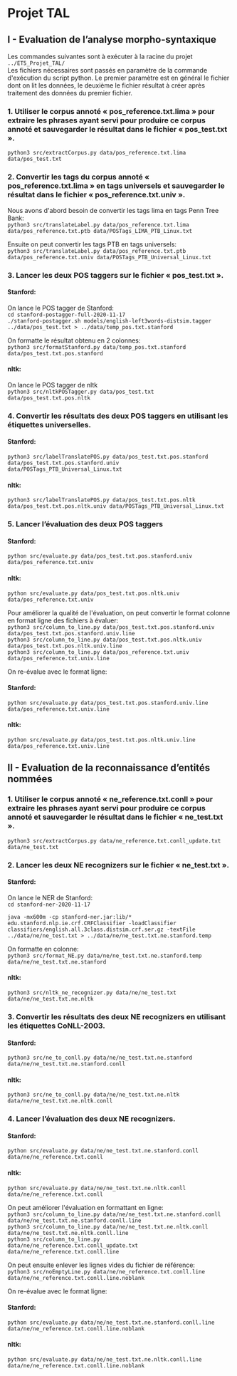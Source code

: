 # Projet TAL
## I - Evaluation de l’analyse morpho-syntaxique
Les commandes suivantes sont à exécuter à la racine du projet ```../ET5_Projet_TAL/```<br>
Les fichiers nécessaires sont passés en paramètre de la commande d'exécution du script python. Le premier paramètre est en général le fichier dont on lit les données, le deuxième le fichier résultat à créer après traitement des données du premier fichier.

### 1. Utiliser le corpus annoté « pos_reference.txt.lima » pour extraire les phrases ayant servi pour produire ce corpus annoté et sauvegarder le résultat dans le fichier « pos_test.txt ».
```python3 src/extractCorpus.py data/pos_reference.txt.lima data/pos_test.txt```

### 2. Convertir les tags du corpus annoté « pos_reference.txt.lima » en tags universels et sauvegarder le résultat dans le fichier « pos_reference.txt.univ ».
Nous avons d'abord besoin de convertir les tags lima en tags Penn Tree Bank:<br>
```python3 src/translateLabel.py data/pos_reference.txt.lima data/pos_reference.txt.ptb data/POSTags_LIMA_PTB_Linux.txt```

Ensuite on peut convertir les tags PTB en tags universels:<br>
```python3 src/translateLabel.py data/pos_reference.txt.ptb data/pos_reference.txt.univ data/POSTags_PTB_Universal_Linux.txt```

### 3. Lancer les deux POS taggers sur le fichier « pos_test.txt ».
#### Stanford:

On lance le POS tagger de Stanford:<br>
```cd stanford-postagger-full-2020-11-17```<br>
```./stanford-postagger.sh models/english-left3words-distsim.tagger ../data/pos_test.txt > ../data/temp_pos.txt.stanford```

On formatte le résultat obtenu en 2 colonnes:<br>
```python3 src/formatStanford.py data/temp_pos.txt.stanford data/pos_test.txt.pos.stanford```

#### nltk:
On lance le POS tagger de nltk<br>
```python3 src/nltkPOSTagger.py data/pos_test.txt data/pos_test.txt.pos.nltk```

### 4. Convertir les résultats des deux POS taggers en utilisant les étiquettes universelles.

#### Stanford:
```python3 src/labelTranslatePOS.py data/pos_test.txt.pos.stanford data/pos_test.txt.pos.stanford.univ data/POSTags_PTB_Universal_Linux.txt```

#### nltk:
```python3 src/labelTranslatePOS.py data/pos_test.txt.pos.nltk data/pos_test.txt.pos.nltk.univ data/POSTags_PTB_Universal_Linux.txt```

### 5. Lancer l’évaluation des deux POS taggers
#### Stanford:
```python src/evaluate.py data/pos_test.txt.pos.stanford.univ data/pos_reference.txt.univ```

#### nltk:
```python src/evaluate.py data/pos_test.txt.pos.nltk.univ data/pos_reference.txt.univ```

Pour améliorer la qualité de l'évaluation, on peut convertir le format colonne en format ligne des fichiers à évaluer:<br>
```python3 src/column_to_line.py data/pos_test.txt.pos.stanford.univ data/pos_test.txt.pos.stanford.univ.line```<br>
```python3 src/column_to_line.py data/pos_test.txt.pos.nltk.univ data/pos_test.txt.pos.nltk.univ.line```<br>
```python3 src/column_to_line.py data/pos_reference.txt.univ data/pos_reference.txt.univ.line```

On re-évalue avec le format ligne:
#### Stanford:
```python src/evaluate.py data/pos_test.txt.pos.stanford.univ.line data/pos_reference.txt.univ.line```

#### nltk:
```python src/evaluate.py data/pos_test.txt.pos.nltk.univ.line data/pos_reference.txt.univ.line```

## II - Evaluation de la reconnaissance d’entités nommées
### 1. Utiliser le corpus annoté « ne_reference.txt.conll » pour extraire les phrases ayant servi pour produire ce corpus annoté et sauvegarder le résultat dans le fichier « ne_test.txt ».
```python3 src/extractCorpus.py data/ne_reference.txt.conll_update.txt data/ne_test.txt```

### 2. Lancer les deux NE recognizers sur le fichier « ne_test.txt ».

#### Stanford:
On lance le NER de Stanford:<br>
```cd stanford-ner-2020-11-17```

```java -mx600m -cp stanford-ner.jar:lib/* edu.stanford.nlp.ie.crf.CRFClassifier -loadClassifier classifiers/english.all.3class.distsim.crf.ser.gz -textFile ../data/ne/ne_test.txt > ../data/ne/ne_test.txt.ne.stanford.temp```  

On formatte en colonne:<br>
```python3 src/format_NE.py data/ne/ne_test.txt.ne.stanford.temp data/ne/ne_test.txt.ne.stanford```

#### nltk:
```python3 src/nltk_ne_recognizer.py data/ne/ne_test.txt data/ne/ne_test.txt.ne.nltk```  

### 3. Convertir les résultats des deux NE recognizers en utilisant les étiquettes CoNLL-2003.

#### Stanford:
```python3 src/ne_to_conll.py data/ne/ne_test.txt.ne.stanford data/ne/ne_test.txt.ne.stanford.conll```

#### nltk:
```python3 src/ne_to_conll.py data/ne/ne_test.txt.ne.nltk data/ne/ne_test.txt.ne.nltk.conll```
 
### 4. Lancer l’évaluation des deux NE recognizers.

#### Stanford:
```python src/evaluate.py data/ne/ne_test.txt.ne.stanford.conll data/ne/ne_reference.txt.conll```

#### nltk:
```python src/evaluate.py data/ne/ne_test.txt.ne.nltk.conll data/ne/ne_reference.txt.conll```

On peut améliorer l'évaluation en formattant en ligne:  
```python3 src/column_to_line.py data/ne/ne_test.txt.ne.stanford.conll data/ne/ne_test.txt.ne.stanford.conll.line```  
```python3 src/column_to_line.py data/ne/ne_test.txt.ne.nltk.conll data/ne/ne_test.txt.ne.nltk.conll.line```  
```python3 src/column_to_line.py data/ne/ne_reference.txt.conll_update.txt data/ne/ne_reference.txt.conll.line```

On peut ensuite enlever les lignes vides du fichier de référence:<br>
```python3 src/noEmptyLine.py data/ne/ne_reference.txt.conll.line data/ne/ne_reference.txt.conll.line.noblank```

On re-évalue avec le format ligne:

#### Stanford:
```python src/evaluate.py data/ne/ne_test.txt.ne.stanford.conll.line data/ne/ne_reference.txt.conll.line.noblank```

#### nltk:
```python src/evaluate.py data/ne/ne_test.txt.ne.nltk.conll.line data/ne/ne_reference.txt.conll.line.noblank```
